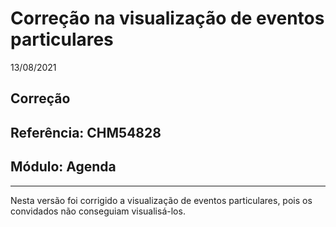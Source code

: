 # Correção na visualização de eventos particulares
13/08/2021
## Correção
## Referência: CHM54828
## Módulo: Agenda
***

Nesta versão foi corrigido a visualização de eventos particulares, pois os convidados não conseguiam visualisá-los.
